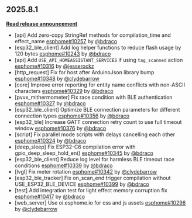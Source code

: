 ## 2025.8.1

[**Read release announcement**](https://esphome.io/changelog/2025.8.0)

- [api] Add zero-copy StringRef methods for compilation_time and effect_name [esphome#10257](https://github.com/esphome/esphome/pull/10257) by [@bdraco](https://github.com/bdraco)
- [esp32_ble_client] Add log helper functions to reduce flash usage by 120 bytes [esphome#10243](https://github.com/esphome/esphome/pull/10243) by [@bdraco](https://github.com/bdraco)
- [api] Add ``USE_API_HOMEASSISTANT_SERVICES`` if using ``tag_scanned`` action [esphome#10316](https://github.com/esphome/esphome/pull/10316) by [@jesserockz](https://github.com/jesserockz)
- [http_request] Fix for host after ArduinoJson library bump [esphome#10348](https://github.com/esphome/esphome/pull/10348) by [@clydebarrow](https://github.com/clydebarrow)
- [core] Improve error reporting for entity name conflicts with non-ASCII characters [esphome#10329](https://github.com/esphome/esphome/pull/10329) by [@bdraco](https://github.com/bdraco)
- [pvvx_mithermometer] Fix race condition with BLE authentication [esphome#10327](https://github.com/esphome/esphome/pull/10327) by [@bdraco](https://github.com/bdraco)
- [esp32_ble_client] Optimize BLE connection parameters for different connection types [esphome#10356](https://github.com/esphome/esphome/pull/10356) by [@bdraco](https://github.com/bdraco)
- [esp32_ble] Increase GATT connection retry count to use full timeout window [esphome#10376](https://github.com/esphome/esphome/pull/10376) by [@bdraco](https://github.com/bdraco)
- [script] Fix parallel mode scripts with delays cancelling each other [esphome#10324](https://github.com/esphome/esphome/pull/10324) by [@bdraco](https://github.com/bdraco)
- [deep_sleep] Fix ESP32-C6 compilation error with gpio_deep_sleep_hold_en() [esphome#10345](https://github.com/esphome/esphome/pull/10345) by [@bdraco](https://github.com/bdraco)
- [esp32_ble_client] Reduce log level for harmless BLE timeout race conditions [esphome#10339](https://github.com/esphome/esphome/pull/10339) by [@bdraco](https://github.com/bdraco)
- [lvgl] Fix meter rotation [esphome#10342](https://github.com/esphome/esphome/pull/10342) by [@clydebarrow](https://github.com/clydebarrow)
- [esp32_ble_tracker] Fix on_scan_end trigger compilation without USE_ESP32_BLE_DEVICE [esphome#10399](https://github.com/esphome/esphome/pull/10399) by [@bdraco](https://github.com/bdraco)
- [test] Add integration test for light effect memory corruption fix [esphome#10417](https://github.com/esphome/esphome/pull/10417) by [@bdraco](https://github.com/bdraco)
- [web_server] Use oi.esphome.io for css and js assets [esphome#10296](https://github.com/esphome/esphome/pull/10296) by [@clydebarrow](https://github.com/clydebarrow)

